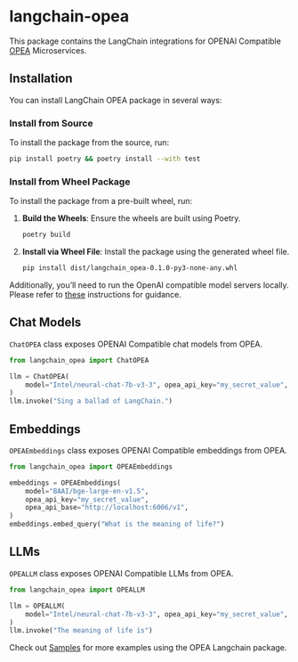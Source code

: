 # langchain-opea

This package contains the LangChain integrations for OPENAI Compatible [OPEA](https://opea.dev/) Microservices.

## Installation

You can install LangChain OPEA package in several ways:

### Install from Source

To install the package from the source, run:

```bash
pip install poetry && poetry install --with test
```

### Install from Wheel Package

To install the package from a pre-built wheel, run:

1. **Build the Wheels**: Ensure the wheels are built using Poetry.
   ```bash
   poetry build
   ```
2. **Install via Wheel File**: Install the package using the generated wheel file.
   ```bash
   pip install dist/langchain_opea-0.1.0-py3-none-any.whl
   ```

Additionally, you’ll need to run the OpenAI compatible model servers locally. Please refer to [these](./samples/README.md#1-starting-the-microservices-using-compose) instructions for guidance.

## Chat Models

`ChatOPEA` class exposes OPENAI Compatible chat models from OPEA.

```python
from langchain_opea import ChatOPEA

llm = ChatOPEA(
    model="Intel/neural-chat-7b-v3-3", opea_api_key="my_secret_value", opea_api_base="http://localhost:9009/v1"
)
llm.invoke("Sing a ballad of LangChain.")
```

## Embeddings

`OPEAEmbeddings` class exposes OPENAI Compatible embeddings from OPEA.

```python
from langchain_opea import OPEAEmbeddings

embeddings = OPEAEmbeddings(
    model="BAAI/bge-large-en-v1.5",
    opea_api_key="my_secret_value",
    opea_api_base="http://localhost:6006/v1",
)
embeddings.embed_query("What is the meaning of life?")
```

## LLMs

`OPEALLM` class exposes OPENAI Compatible LLMs from OPEA.

```python
from langchain_opea import OPEALLM

llm = OPEALLM(
    model="Intel/neural-chat-7b-v3-3", opea_api_key="my_secret_value", opea_api_base="http://localhost:9009/v1"
)
llm.invoke("The meaning of life is")
```

Check out [Samples](./samples/README.md) for more examples using the OPEA Langchain package.
